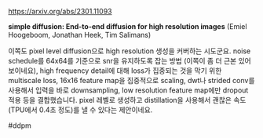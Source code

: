 https://arxiv.org/abs/2301.11093

**simple diffusion: End-to-end diffusion for high resolution images** (Emiel Hoogeboom, Jonathan Heek, Tim Salimans)

이쪽도 pixel level diffusion으로 high resolution 생성을 커버하는 시도군요. noise schedule를 64x64를 기준으로 snr을 유지하도록 잡는 방법 (이쪽이 좀 더 근본 있어 보이네요), high frequency detail에 대해 loss가 집중되는 것을 막기 위한 multiscale loss, 16x16 feature map을 집중적으로 scaling, dwt나 strided conv를 사용해서 입력을 바로 downsampling, low resolution feature map에만 dropout 적용 등을 결합했습니다. pixel 레벨로 생성하고 distillation을 사용해서 괜찮은 속도 (TPU에서 0.4초 정도)를 낼 수 있다는 제안이네요.

#ddpm 